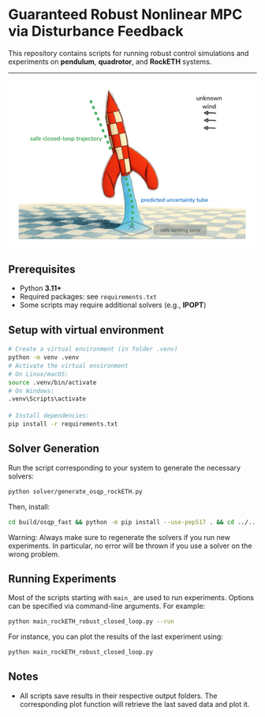 # Guaranteed Robust Nonlinear MPC via Disturbance Feedback

This repository contains scripts for running robust control simulations and experiments on **pendulum**, **quadrotor**, and **RockETH** systems.  

---

![Robust MPC Diagram](tintin_v3.png)


## Prerequisites
- Python **3.11+**
- Required packages: see `requirements.txt`
- Some scripts may require additional solvers (e.g., **IPOPT**)


## Setup with virtual environment
```bash
# Create a virtual environment (in folder .venv)
python -m venv .venv
# Activate the virtual environment
# On Linux/macOS:
source .venv/bin/activate
# On Windows:
.venv\Scripts\activate

# Install dependencies:
pip install -r requirements.txt
```

## Solver Generation
Run the script corresponding to your system to generate the necessary solvers:
```bash
python solver/generate_osqp_rockETH.py
```
Then, install:
```bash
cd build/osqp_fast && python -m pip install --use-pep517 . && cd ../..
```

Warning:
Always make sure to regenerate the solvers if you run new experiments. In particular, no error will be thrown if you use a solver on the wrong problem.


## Running Experiments
Most of the scripts starting with `main_` are used to run experiments. Options can be specified via command-line arguments. For example:
```bash
python main_rockETH_robust_closed_loop.py --run
```

For instance, you can plot the results of the last experiment using:
```bash
python main_rockETH_robust_closed_loop.py
```

## Notes
- All scripts save results in their respective output folders. The corresponding plot function will retrieve the last saved data and plot it.





